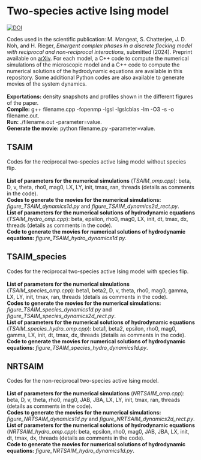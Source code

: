 # Two-species active Ising model

<a href="https://doi.org/10.5281/zenodo.14257074" target="_blank"><img src="https://zenodo.org/badge/DOI/10.5281/zenodo.14257074.svg" alt="DOI"></a>

Codes used in the scientific publication: M. Mangeat, S. Chatterjee, J. D. Noh, and H. Rieger, <i>Emergent complex phases in a discrete flocking model with reciprocal and non-reciprocal interactions</i>, submitted (2024). Preprint available on <a href='https://arxiv.org/abs/2412.xxxxx'>arXiv</a>. For each model, a C++ code to compute the numerical simulations of the microscopic model and a C++ code to compute the numerical solutions of the hydrodynamic equations are available in this repository. Some additional Python codes are also available to generate movies of the system dynamics.</br></br>
<b>Exportations:</b> density snapshots and profiles shown in the different figures of the paper.</br>
<b>Compile:</b> g++ filename.cpp -fopenmp -lgsl -lgslcblas -lm -O3 -s -o filename.out.</br>
<b>Run:</b> ./filename.out -parameter=value.</br>
<b>Generate the movie:</b> python filename.py -parameter=value.</br>

## TSAIM

Codes for the reciprocal two-species active Ising model without species flip.</br></br>
<b>List of parameters for the numerical simulations</b> (<i>TSAIM_omp.cpp</i>): beta, D, v, theta, rho0, mag0, LX, LY, init, tmax, ran, threads (details as comments in the code).</br>
<b>Codes to generate the movies for the numerical simulations:</b> <i>figure_TSAIM_dynamics1d.py</i> and <i>figure_TSAIM_dynamics2d_rect.py</i>.</br>
<b>List of parameters for the numerical solutions of hydrodynamic equations</b> (<i>TSAIM_hydro_omp.cpp</i>): beta, epsilon, rho0, mag0, LX, init, dt, tmax, dx, threads (details as comments in the code).</br>
<b>Code to generate the movies for numerical solutions of hydrodynamic equations:</b> <i>figure_TSAIM_hydro_dynamics1d.py</i>.

## TSAIM_species

Codes for the reciprocal two-species active Ising model with species flip.</br></br>
<b>List of parameters for the numerical simulations</b> (<i>TSAIM_species_omp.cpp</i>): beta1, beta2, D, v, theta, rho0, mag0, gamma, LX, LY, init, tmax, ran, threads (details as comments in the code).</br>
<b>Codes to generate the movies for the numerical simulations:</b> <i>figure_TSAIM_species_dynamics1d.py</i> and <i>figure_TSAIM_species_dynamics2d_rect.py</i>.</br>
<b>List of parameters for the numerical solutions of hydrodynamic equations</b> (<i>TSAIM_species_hydro_omp.cpp</i>): beta1, beta2, epsilon, rho0, mag0, gamma, LX, init, dt, tmax, dx, threads (details as comments in the code).</br>
<b>Code to generate the movies for numerical solutions of hydrodynamic equations:</b> <i>figure_TSAIM_species_hydro_dynamics1d.py</i>.

## NRTSAIM

Codes for the non-reciprocal two-species active Ising model.</br></br>
<b>List of parameters for the numerical simulations</b> (<i>NRTSAIM_omp.cpp</i>): beta, D, v, theta, rho0, mag0, JAB, JBA, LX, LY, init, tmax, ran, threads (details as comments in the code).</br>
<b>Codes to generate the movies for the numerical simulations:</b> <i>figure_NRTSAIM_dynamics1d.py</i> and <i>figure_NRTSAIM_dynamics2d_rect.py</i>.</br>
<b>List of parameters for the numerical solutions of hydrodynamic equations</b> (<i>NRTSAIM_hydro_omp.cpp</i>): beta, epsilon, rho0, mag0, JAB, JBA, LX, init, dt, tmax, dx, threads (details as comments in the code).</br>
<b>Code to generate the movies for numerical solutions of hydrodynamic equations:</b> <i>figure_NRTSAIM_hydro_dynamics1d.py</i>.
